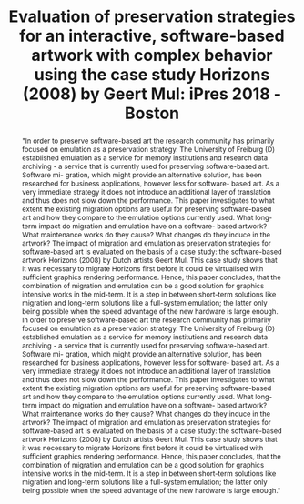 ---
abstract: '"In order to preserve software-based art the research community has primarily
  focused on emulation as a preservation strategy. The University of Freiburg (D)
  established emulation as a service for memory institutions and research data archiving
  - a service that is currently used for preserving software-based art. Software mi-
  gration, which might provide an alternative solution, has been researched for business
  applications, however less for software- based art. As a very immediate strategy
  it does not introduce an additional layer of translation and thus does not slow
  down the performance. This paper investigates to what extent the existing migration
  options are useful for preserving software-based art and how they compare to the
  emulation options currently used. What long-term impact do migration and emulation
  have on a software- based artwork? What maintenance works do they cause? What changes
  do they induce in the artwork?

  The impact of migration and emulation as preservation strategies for software-based
  art is evaluated on the basis of a case study: the software-based artwork Horizons
  (2008) by Dutch artists Geert Mul. This case study shows that it was necessary to
  migrate Horizons first before it could be virtualised with sufficient graphics rendering
  performance. Hence, this paper concludes, that the combination of migration and
  emulation can be a good solution for graphics intensive works in the mid-term. It
  is a step in between short-term solutions like migration and long-term solutions
  like a full-system emulation; the latter only being possible when the speed advantage
  of the new hardware is large enough.

  In order to preserve software-based art the research community has primarily focused
  on emulation as a preservation strategy. The University of Freiburg (D) established
  emulation as a service for memory institutions and research data archiving - a service
  that is currently used for preserving software-based art. Software mi- gration,
  which might provide an alternative solution, has been researched for business applications,
  however less for software- based art. As a very immediate strategy it does not introduce
  an additional layer of translation and thus does not slow down the performance.
  This paper investigates to what extent the existing migration options are useful
  for preserving software-based art and how they compare to the emulation options
  currently used. What long-term impact do migration and emulation have on a software-
  based artwork? What maintenance works do they cause? What changes do they induce
  in the artwork?

  The impact of migration and emulation as preservation strategies for software-based
  art is evaluated on the basis of a case study: the software-based artwork Horizons
  (2008) by Dutch artists Geert Mul. This case study shows that it was necessary to
  migrate Horizons first before it could be virtualised with sufficient graphics rendering
  performance. Hence, this paper concludes, that the combination of migration and
  emulation can be a good solution for graphics intensive works in the mid-term. It
  is a step in between short-term solutions like migration and long-term solutions
  like a full-system emulation; the latter only being possible when the speed advantage
  of the new hardware is large enough."'
creators:
- Rechert, Klaus
- Roeck, Claudia
- Noordegraaf, Julia
date: null
document_url: https://services.phaidra.univie.ac.at/api/object/o:923622/download
grand_parent: iPRES
institutions: []
keywords:
- boston
landing_page_url: https://phaidra.univie.ac.at/o:923622
language: eng
layout: publication
license: CC BY 4.0 International
notes_url: null
parent: iPRES 2018
presentation_url: null
size: 3744583
source_name: iPRES
title: 'Evaluation of preservation strategies for an interactive, software-based artwork
  with complex behavior using the case study Horizons (2008) by Geert Mul: iPres 2018
  - Boston'
type: paper
year: 2018
---